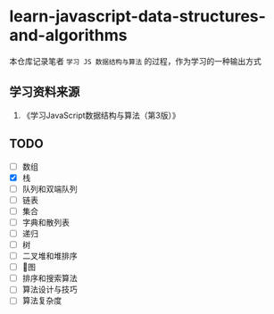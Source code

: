 # learn-javascript-data-structures-and-algorithms

本仓库记录笔者 `学习 JS 数据结构与算法` 的过程，作为学习的一种输出方式

## 学习资料来源

1. 《学习JavaScript数据结构与算法（第3版）》

## TODO

- [ ] 数组
- [x] 栈
- [ ] 队列和双端队列
- [ ] 链表
- [ ] 集合
- [ ] 字典和散列表
- [ ] 递归
- [ ] 树
- [ ] 二叉堆和堆排序
- [ ] 图
- [ ] 排序和搜索算法
- [ ] 算法设计与技巧
- [ ] 算法复杂度
